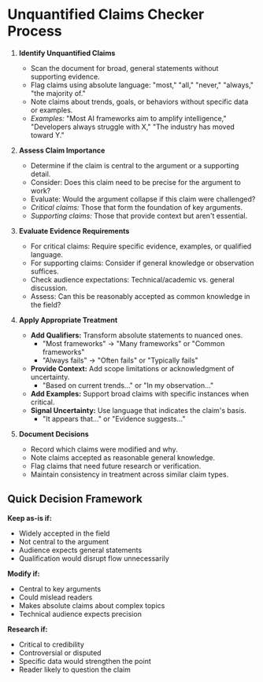 # Unquantified Claims Checker Process

1. **Identify Unquantified Claims**
   - Scan the document for broad, general statements without supporting evidence.
   - Flag claims using absolute language: "most," "all," "never," "always," "the majority of."
   - Note claims about trends, goals, or behaviors without specific data or examples.
   - *Examples:* "Most AI frameworks aim to amplify intelligence," "Developers always struggle with X," "The industry has moved toward Y."

2. **Assess Claim Importance**
   - Determine if the claim is central to the argument or a supporting detail.
   - Consider: Does this claim need to be precise for the argument to work?
   - Evaluate: Would the argument collapse if this claim were challenged?
   - *Critical claims:* Those that form the foundation of key arguments.
   - *Supporting claims:* Those that provide context but aren't essential.

3. **Evaluate Evidence Requirements**
   - For critical claims: Require specific evidence, examples, or qualified language.
   - For supporting claims: Consider if general knowledge or observation suffices.
   - Check audience expectations: Technical/academic vs. general discussion.
   - Assess: Can this be reasonably accepted as common knowledge in the field?

4. **Apply Appropriate Treatment**
   - **Add Qualifiers:** Transform absolute statements to nuanced ones.
     - "Most frameworks" → "Many frameworks" or "Common frameworks"
     - "Always fails" → "Often fails" or "Typically fails"
   - **Provide Context:** Add scope limitations or acknowledgment of uncertainty.
     - "Based on current trends..." or "In my observation..."
   - **Add Examples:** Support broad claims with specific instances when critical.
   - **Signal Uncertainty:** Use language that indicates the claim's basis.
     - "It appears that..." or "Evidence suggests..."

5. **Document Decisions**
   - Record which claims were modified and why.
   - Note claims accepted as reasonable general knowledge.
   - Flag claims that need future research or verification.
   - Maintain consistency in treatment across similar claim types.

## Quick Decision Framework

**Keep as-is if:**
- Widely accepted in the field
- Not central to the argument
- Audience expects general statements
- Qualification would disrupt flow unnecessarily

**Modify if:**
- Central to key arguments
- Could mislead readers
- Makes absolute claims about complex topics
- Technical audience expects precision

**Research if:**
- Critical to credibility
- Controversial or disputed
- Specific data would strengthen the point
- Reader likely to question the claim
